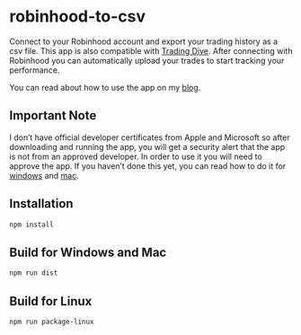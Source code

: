 # robinhood-to-csv
Connect to your Robinhood account and export your trading history as a csv file. This app is also compatible with [Trading Dive](https://tradingdive.com). After connecting with Robinhood you can automatically upload your trades to start tracking your performance.

You can read about how to use the app on my [blog](https://tradingdive.com/how-to-export-robinhood-trades-to-a-csv/).

## Important Note
I don’t have official developer certificates from Apple and Microsoft so after downloading and running the app, you will get a security alert that the app is not from an approved developer. In order to use it you will need to approve the app. If you haven’t done this yet, you can read how to do it for [windows](https://www.addictivetips.com/windows-tips/stop-windows-10-from-asking-for-admin-rights-to-run-unknown-apps/) and [mac](https://www.howtogeek.com/205393/gatekeeper-101-why-your-mac-only-allows-apple-approved-software-by-default/).

## Installation
```bash
npm install
```

## Build for Windows and Mac
```bash
npm run dist
```

## Build for Linux
```bash
npm run package-linux
```